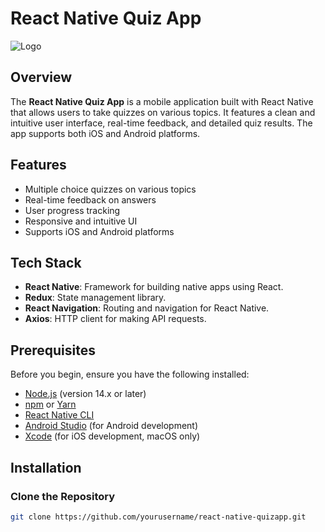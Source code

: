 # React Native Quiz App

![Logo](./assets/logo.png) <!-- Replace with the path to your logo -->

## Overview

The **React Native Quiz App** is a mobile application built with React Native that allows users to take quizzes on various topics. It features a clean and intuitive user interface, real-time feedback, and detailed quiz results. The app supports both iOS and Android platforms.

## Features

- Multiple choice quizzes on various topics
- Real-time feedback on answers
- User progress tracking
- Responsive and intuitive UI
- Supports iOS and Android platforms

## Tech Stack

- **React Native**: Framework for building native apps using React.
- **Redux**: State management library.
- **React Navigation**: Routing and navigation for React Native.
- **Axios**: HTTP client for making API requests.

## Prerequisites

Before you begin, ensure you have the following installed:

- [Node.js](https://nodejs.org/) (version 14.x or later)
- [npm](https://www.npmjs.com/) or [Yarn](https://classic.yarnpkg.com/)
- [React Native CLI](https://reactnative.dev/docs/environment-setup)
- [Android Studio](https://developer.android.com/studio) (for Android development)
- [Xcode](https://developer.apple.com/xcode/) (for iOS development, macOS only)

## Installation

### Clone the Repository

```bash
git clone https://github.com/yourusername/react-native-quizapp.git
